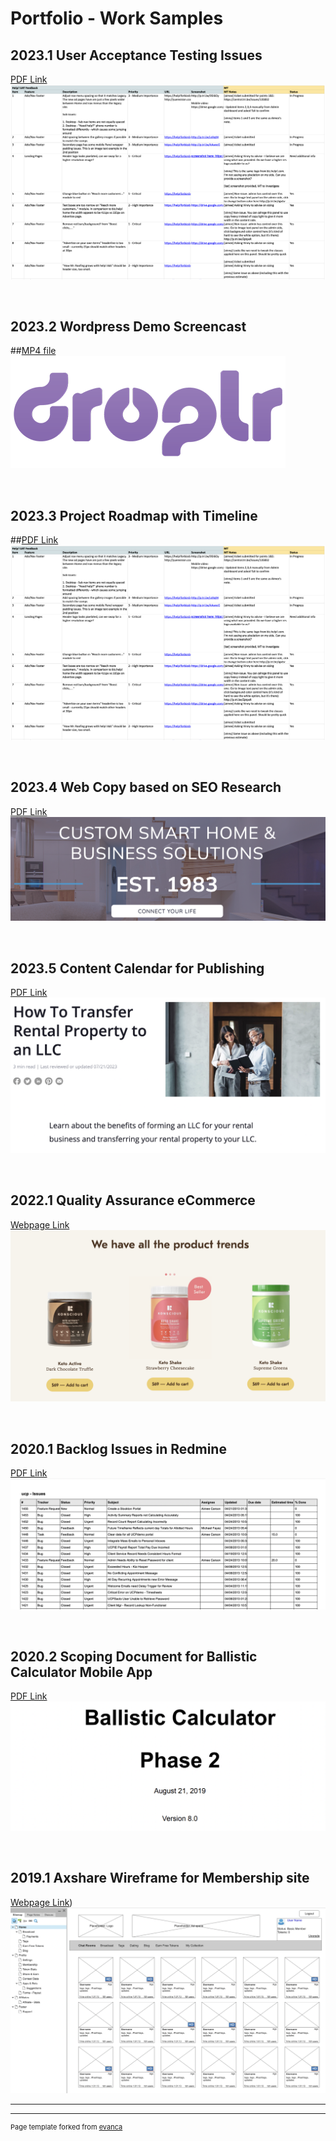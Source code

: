 # Portfolio - Work Samples

## 2023.1 User Acceptance Testing Issues
[PDF Link](/images/Help!%20UAT.xlsx%20-%20Google%20Sheets.pdf)
<kbd><img src="/images/UAT-feedback.png"/></kbd>

&nbsp;&nbsp;
## 2023.2 Wordpress Demo Screencast 
##[MP4 file](/pdf/WP-demo_recording.mp4)
<kbd><img src="/images/Droplr-logo1.png"/></kbd>



&nbsp;&nbsp;
## 2023.3 Project Roadmap with Timeline 
##[PDF Link](/images/Help!%20UAT.xlsx%20-%20Google%20Sheets.pdf)
<kbd><img src="/images/UAT-feedback.png"/></kbd>

&nbsp;&nbsp;
## 2023.4 Web Copy based on SEO Research 
[PDF Link](/pdf/Sample%20writing_Content_%20TVmount__R1-Final.docx.pdf)
<kbd><img src="/images/pose-audio-solutions.png"/></kbd>

&nbsp;&nbsp;
## 2023.5 Content Calendar for Publishing
[PDF Link](/images/2023%20Content%20Dev%20Tracking_calendar%5Bsample%5D.xlsx%20-%20Google%20Sheets.pdf
)
<kbd><img src="/images/RL-copy.png"/></kbd>

&nbsp;&nbsp;
## 2022.1 Quality Assurance eCommerce
[Webpage Link](https://konsciousketo.com/)
<kbd><img src="/images/kk-keto.png"/></kbd>

&nbsp;&nbsp;
## 2020.1 Backlog Issues in Redmine
[PDF Link](/pdf/Redmine_Issues.pdf)
<kbd><img src="/images/redmine-issues.png"/></kbd>

&nbsp;&nbsp;
## 2020.2 Scoping Document for Ballistic Calculator Mobile App
[PDF Link](/pdf/Phase2_Reqs_BallisticCalculator_WebApp_FinalReview8.pdf)
<kbd><img src="/images/z-calc.png"/></kbd>

&nbsp;&nbsp;
## 2019.1 Axshare Wireframe for Membership site
[Webpage Link](https://i9a8ec.axshare.com/#p=home))
<kbd><img src="/images/wireframe_axshare.png"/></kbd>


<!--

### Archive

- [Project 2014 Axshare Wireframe](/images/wireframe_axshare.png
)
- [Project 2 Title](http://example.com/)
- [Project 3 Title](http://example.com/)
- [Project 4 Title](http://example.com/)
- [Project 5 Title](http://example.com/)
-->
---




---
<p style="font-size:11px">Page template forked from <a href="https://github.com/evanca/quick-portfolio">evanca</a></p>
<!-- Remove above link if you don't want to attibute -->
